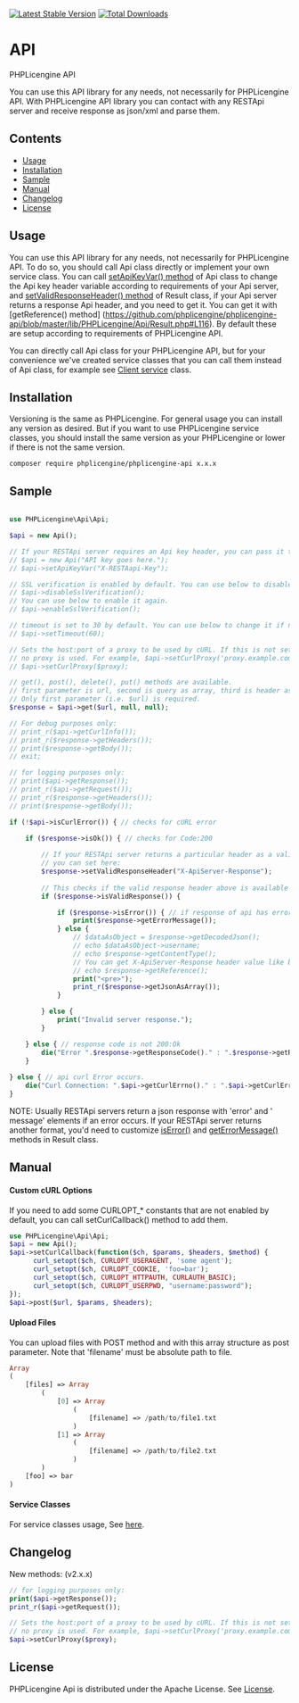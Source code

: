 [![Latest Stable Version](https://poser.pugx.org/phplicengine/phplicengine-api/v/stable)](https://packagist.org/packages/phplicengine/phplicengine-api)
[![Total Downloads](https://poser.pugx.org/phplicengine/phplicengine-api/downloads)](https://packagist.org/packages/phplicengine/phplicengine-api)

# API
PHPLicengine API

You can use this API library for any needs, not necessarily for PHPLicengine API. With PHPLicengine API library you can contact with any RESTApi server and receive response as json/xml and parse them.

## Contents
* [Usage](#usage)
* [Installation](#installation)
* [Sample](#sample)
* [Manual](#manual)
* [Changelog](#changelog)
* [License](#license)

## Usage
You can use this API library for any needs, not necessarily for PHPLicengine API. To do so, you should call Api class directly or implement your own service class. You can call [setApiKeyVar() method](https://github.com/phplicengine/phplicengine-api/blob/master/lib/PHPLicengine/Api/Api.php#L67) of Api class to change the Api key header variable according to requirements of your Api server, and [setValidResponseHeader() method](https://github.com/phplicengine/phplicengine-api/blob/master/lib/PHPLicengine/Api/Result.php#L106) of Result class, if your Api server returns a response Api header, and you need to get it. You can get it with [getReference() method] (https://github.com/phplicengine/phplicengine-api/blob/master/lib/PHPLicengine/Api/Result.php#L116). By default these are setup according to requirements of PHPLicengine API.

You can directly call Api class for your PHPLicengine API, but for your convenience we've created service classes that you can call them instead of Api class, for example see [Client service](https://github.com/phplicengine/phplicengine-api/blob/master/examples/client.md) class. 

## Installation
Versioning is the same as PHPLicengine. For general usage you can install any version as desired. But if you want to use PHPLicengine service classes, you should install the same version as your PHPLicengine or lower if there is not the same version.

```
composer require phplicengine/phplicengine-api x.x.x
```

## Sample
```php

use PHPLicengine\Api\Api;

$api = new Api();

// If your RESTApi server requires an Api key header, you can pass it to constructor of Api class:
// $api = new Api("API key goes here.");
// $api->setApiKeyVar("X-RESTAapi-Key");

// SSL verification is enabled by default. You can use below to disable it.
// $api->disableSslVerification();
// You can use below to enable it again.
// $api->enableSslVerification();

// timeout is set to 30 by default. You can use below to change it if needed.
// $api->setTimeout(60);

// Sets the host:port of a proxy to be used by cURL. If this is not set,  
// no proxy is used. For example, $api->setCurlProxy('proxy.example.com:3128');  
// $api->setCurlProxy($proxy);  

// get(), post(), delete(), put() methods are available.
// first parameter is url, second is query as array, third is header as array.
// Only first parameter (i.e. $url) is required.
$response = $api->get($url, null, null);

// For debug purposes only:
// print_r($api->getCurlInfo());
// print_r($response->getHeaders());
// print($response->getBody());
// exit;

// for logging purposes only:
// print($api->getResponse());
// print_r($api->getRequest());
// print_r($response->getHeaders());
// print($response->getBody());

if (!$api->isCurlError()) { // checks for cURL error

    if ($response->isOk()) { // checks for Code:200
    
        // If your RESTApi server returns a particular header as a valid response, 
        // you can set here:
        $response->setValidResponseHeader("X-ApiServer-Response");
        
        // This checks if the valid response header above is available or not.
        if ($response->isValidResponse()) {

            if ($response->isError()) { // if response of api has error
                print($response->getErrorMessage());
            } else {
                // $dataAsObject = $response->getDecodedJson();
                // echo $dataAsObject->username;
                // echo $response->getContentType();
                // You can get X-ApiServer-Response header value like below:
                // echo $response->getReference();
                print("<pre>");
                print_r($response->getJsonAsArray());
            }

        } else {
            print("Invalid server response.");
        }

    } else { // response code is not 200:Ok
        die("Error ".$response->getResponseCode()." : ".$response->getReasonPhrase());
    }
    
} else { // api curl Error occurs.
    die("Curl Connection: ".$api->getCurlErrno()." : ".$api->getCurlError());
}
```

NOTE: Usually RESTApi servers return a json response with 'error' and ' message' elements if an error occurs.
If your RESTApi server returns another format, you'd need to customize [isError()](https://github.com/phplicengine/phplicengine-api/blob/master/lib/PHPLicengine/Api/Result.php#L121) and [getErrorMessage()](https://github.com/phplicengine/phplicengine-api/blob/master/lib/PHPLicengine/Api/Result.php#L126) methods in Result class.

## Manual

#### Custom cURL Options
If you need to add some CURLOPT_* constants that are not enabled by default, you can call setCurlCallback() method to add them.

```php
use PHPLicengine\Api\Api;
$api = new Api();
$api->setCurlCallback(function($ch, $params, $headers, $method) { 
      curl_setopt($ch, CURLOPT_USERAGENT, 'some agent'); 
      curl_setopt($ch, CURLOPT_COOKIE, 'foo=bar'); 
      curl_setopt($ch, CURLOPT_HTTPAUTH, CURLAUTH_BASIC); 
      curl_setopt($ch, CURLOPT_USERPWD, "username:password");
}); 
$api->post($url, $params, $headers);
```

#### Upload Files
You can upload files with POST method and with this array structure as post parameter. Note that 'filename' must be absolute path to file.

```php
Array
(
    [files] => Array
        (
            [0] => Array
                (
                    [filename] => /path/to/file1.txt
                )
            [1] => Array
                (
                    [filename] => /path/to/file2.txt
                )
        )
    [foo] => bar
)
```

#### Service Classes
For service classes usage, See [here](https://github.com/phplicengine/phplicengine-api/tree/master/examples).

## Changelog
New methods: (v2.x.x)
```php
// for logging purposes only:
print($api->getResponse());
print_r($api->getRequest());

// Sets the host:port of a proxy to be used by cURL. If this is not set,  
// no proxy is used. For example, $api->setCurlProxy('proxy.example.com:3128');  
$api->setCurlProxy($proxy); 
```

## License
PHPLicengine Api is distributed under the Apache License. See [License](https://github.com/phplicengine/phplicengine-api/blob/master/LICENSE).

